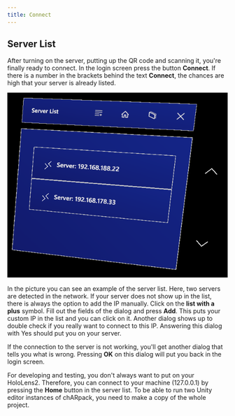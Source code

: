 ```yaml
---
title: Connect
---
```


## Server List
After turning on the server, putting up the QR code and scanning it, you're finally ready to connect.
In the login screen press the button **Connect**.
If there is a number in the brackets behind the text **Connect**, the chances are high that your server is already listed.

<img src="/images/manual/server_list.png" alt="Debug Log" class="mx-auto max-w-md" />

In the picture you can see an example of the server list.
Here, two servers are detected in the network.
If your server does not show up in the list, there is always the option to add the IP manually.
Click on the **list with a plus** symbol.
Fill out the fields of the dialog and press **Add**.
This puts your custom IP in the list and you can click on it.
Another dialog shows up to double check if you really want to connect to this IP.
Answering this dialog with Yes should put you on your server.

If the connection to the server is not working, you'll get another dialog that tells you what is wrong.
Pressing **OK** on this dialog will put you back in the login screen.

For developing and testing, you don't always want to put on your HoloLens2.
Therefore, you can connect to your machine (127.0.0.1) by pressing the **Home** button in the server list.
To be able to run two Unity editor instances of chARpack, you need to make a copy of the whole project.
